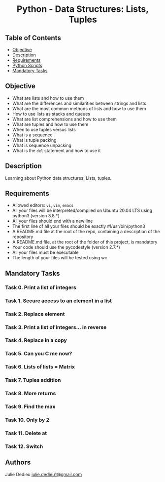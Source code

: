 # <p align="center">Python - Data Structures: Lists, Tuples</p>

## Table of Contents

- [Objective](#objective)
- [Description](#Descritpion)
- [Requirements](#requirements)
- [Python Scripts](#Python-Scripts)
- [Mandatory Tasks](#mandatory-tasks)

## Objective

- What are lists and how to use them
- What are the differences and similarities between strings and lists
- What are the most common methods of lists and how to use them
- How to use lists as stacks and queues
- What are list comprehensions and how to use them
- What are tuples and how to use them
- When to use tuples versus lists
- What is a sequence
- What is tuple packing
- What is sequence unpacking
- What is the `del` statement and how to use it

## Description

Learning about Python data structures: Lists, tuples.

## Requirements

- Allowed editors: `vi`, `vim`, `emacs`
- All your files will be interpreted/compiled on Ubuntu 20.04 LTS using python3 (version 3.8.*)
- All your files should end with a new line
- The first line of all your files should be exactly #!/usr/bin/python3
- A README.md file at the root of the repo, containing a description of the repository
- A README.md file, at the root of the folder of this project, is mandatory
- Your code should use the pycodestyle (version 2.7.*)
- All your files must be executable
- The length of your files will be tested using wc

## Mandatory Tasks

### Task 0. Print a list of integers

### Task 1. Secure access to an element in a list

### Task 2. Replace element

### Task 3. Print a list of integers... in reverse

### Task 4. Replace in a copy

### Task 5. Can you C me now?

### Task 6. Lists of lists = Matrix

### Task 7. Tuples addition

### Task 8. More returns

### Task 9. Find the max

### Task 10. Only by 2

### Task 11. Delete at

### Task 12. Switch

## Authors

Julie Dedieu <julie.dedieu1@gmail.com>
